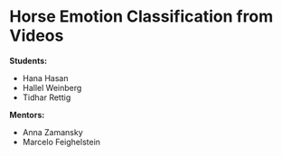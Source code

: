 # Horse Emotion Classification from Videos  

**Students:**  
- Hana Hasan  
- Hallel Weinberg  
- Tidhar Rettig  

**Mentors:**  
- Anna Zamansky  
- Marcelo Feighelstein  
<br />
